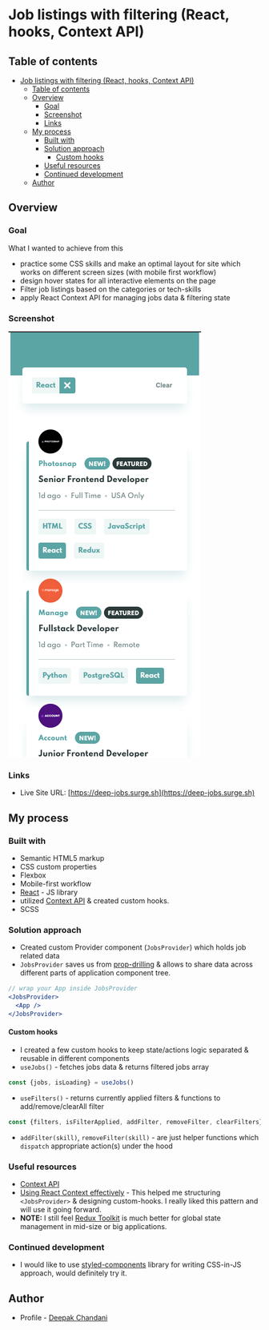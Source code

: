 # Job listings with filtering (React, hooks, Context API)


## Table of contents

- [Job listings with filtering (React, hooks, Context API)](#job-listings-with-filtering-react-hooks-context-api)
  - [Table of contents](#table-of-contents)
  - [Overview](#overview)
    - [Goal](#goal)
    - [Screenshot](#screenshot)
    - [Links](#links)
  - [My process](#my-process)
    - [Built with](#built-with)
    - [Solution approach](#solution-approach)
      - [Custom hooks](#custom-hooks)
    - [Useful resources](#useful-resources)
    - [Continued development](#continued-development)
  - [Author](#author)

## Overview

### Goal

What I wanted to achieve from this

- practice some CSS skills and make an optimal layout for site which works on different screen sizes (with mobile first workflow)
- design hover states for all interactive elements on the page
- Filter job listings based on the categories or tech-skills
- apply React Context API for managing jobs data & filtering state

### Screenshot

![](./screenshot.png)


### Links

- Live Site URL: [https://deep-jobs.surge.sh](https://deep-jobs.surge.sh)

## My process

### Built with

- Semantic HTML5 markup
- CSS custom properties
- Flexbox
- Mobile-first workflow
- [React](https://reactjs.org/) - JS library
- utilized [Context API](https://reactjs.org/docs/context.html) & created custom hooks.
- SCSS

### Solution approach

- Created custom Provider component (`JobsProvider`) which holds job related data
- `JobsProvider` saves us from [prop-drilling](https://beta.reactjs.org/learn/passing-data-deeply-with-context) & allows to share data across different parts of application component tree.
```jsx
// wrap your App inside JobsProvider
<JobsProvider>
  <App />
</JobsProvider>
```
#### Custom hooks
- I created a few custom hooks to keep state/actions logic separated & reusable in different components
- `useJobs()` - fetches jobs data & returns filtered jobs array
```jsx
const {jobs, isLoading} = useJobs()
```
  - `useFilters()` - returns currently applied filters & functions to add/remove/clearAll filter
```jsx
const {filters, isFilterApplied, addFilter, removeFilter, clearFilters} = useFilters()
```
  - `addFilter(skill)`, `removeFilter(skill)` - are just helper functions which `dispatch` appropriate action(s) under the hood

### Useful resources
- [Context API](https://beta.reactjs.org/apis#context)
- [Using React Context effectively](https://kentcdodds.com/blog/how-to-use-react-context-effectively) - This helped me structuring `<JobsProvider>` & designing custom-hooks. I really liked this pattern and will use it going forward.
- **NOTE:** I still feel [Redux Toolkit](https://redux-toolkit.js.org/) is much better for global state management in mid-size or big applications.

### Continued development
- I would like to use [styled-components](https://styled-components.com/) library for writing CSS-in-JS approach, would definitely try it.

## Author

- Profile - [Deepak Chandani](https://www.linkedin.com/in/deepak-chandani-66676727/)

